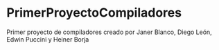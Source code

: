 # PrimerProyectoCompiladores
Primer proyecto de compiladores creado por Janer Blanco, Diego León, Edwin Puccini y Heiner Borja
